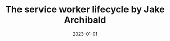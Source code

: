 ---
external: true
url: https://web.dev/articles/service-worker-lifecycle
title: The service worker lifecycle by Jake Archibald
description: Lorem Ipsum Description
date: 2023-01-01
---